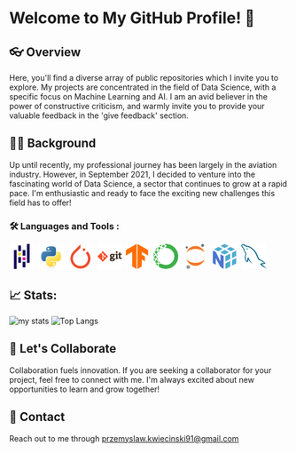 # Welcome to My GitHub Profile! 👋

## 👓 Overview
Here, you'll find a diverse array of public repositories which I invite you to explore. My projects are concentrated in the field of Data Science, with a specific focus on Machine Learning and AI. I am an avid believer in the power of constructive criticism, and warmly invite you to provide your valuable feedback in the 'give feedback' section.

## 👩‍💻 Background
Up until recently, my professional journey has been largely in the aviation industry. However, in September 2021, I decided to venture into the fascinating world of Data Science, a sector that continues to grow at a rapid pace. I'm enthusiastic and ready to face the exciting new challenges this field has to offer!

### 🛠️ Languages and Tools :
  <div>
  <img src="https://raw.githubusercontent.com/devicons/devicon/1119b9f84c0290e0f0b38982099a2bd027a48bf1/icons/pandas/pandas-original.svg" title="Pandas" alt="Pandas" width="45" height="45"/>&nbsp;
  <img src="https://raw.githubusercontent.com/devicons/devicon/1119b9f84c0290e0f0b38982099a2bd027a48bf1/icons/python/python-original.svg" title="Python"  alt="Python" width="45" height="45"/>&nbsp;
  <img src="https://raw.githubusercontent.com/devicons/devicon/1119b9f84c0290e0f0b38982099a2bd027a48bf1/icons/pytorch/pytorch-original.svg" title="PyTorch" alt="PyTorch" width="45" height="45"/>&nbsp;
  <img src="https://github.com/devicons/devicon/blob/master/icons/git/git-original-wordmark.svg" title="Git" **alt="Git" width="45" height="45"/>
  <img src="https://raw.githubusercontent.com/devicons/devicon/1119b9f84c0290e0f0b38982099a2bd027a48bf1/icons/tensorflow/tensorflow-original.svg" title="Tensorflow" alt="Tensorflow" width="45" height="45"/>&nbsp; 
  <img src="https://raw.githubusercontent.com/devicons/devicon/1119b9f84c0290e0f0b38982099a2bd027a48bf1/icons/anaconda/anaconda-original.svg"  title="Anaconda" alt="Anaconda" width="45" height="45"/>&nbsp;
  <img src="https://raw.githubusercontent.com/devicons/devicon/1119b9f84c0290e0f0b38982099a2bd027a48bf1/icons/jupyter/jupyter-original.svg" title="jupyter" alt="Jupyter" width="45" height="45"/>&nbsp;
  <img src="https://raw.githubusercontent.com/devicons/devicon/1119b9f84c0290e0f0b38982099a2bd027a48bf1/icons/numpy/numpy-original.svg" title="Numpy" alt="Numpy" width="45" height="45"/>&nbsp;
  <img src="https://raw.githubusercontent.com/devicons/devicon/1119b9f84c0290e0f0b38982099a2bd027a48bf1/icons/mysql/mysql-original.svg" title="MySql" alt="MySql" width="45" height="45"/>&nbsp;
</div>

## 📈 Stats:
<div>
<img alt="my stats" src="https://github-readme-stats.vercel.app/api?username=Przemek9110&show_icons=true" width="400" height="195"/>
<img src="https://github-readme-stats.vercel.app/api/top-langs/?username=Przemek9110&amp;layout=compact" width="350" height="195" background-color=#f0f0f0 alt="Top Langs" data-canonical-src="https://github-readme-stats.vercel.app/api/top-langs/?username=Przemek9110&amp;layout=compact">
</div>

## 🤝 Let's Collaborate
Collaboration fuels innovation. If you are seeking a collaborator for your project, feel free to connect with me. I'm always excited about new opportunities to learn and grow together!

## 📧 Contact
Reach out to me through przemyslaw.kwiecinski91@gmail.com
